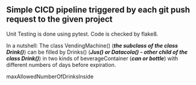 ## Simple CICD pipeline triggered by each git push request to the given project
Unit Testing is done using pytest. Code is checked by flake8.  


In a nutshell: The class VendingMachine() (**_the subclass of the class Drink()_**) can be filled by Drinks() (**_Jus() or Datacola() - other child of the class Drink()_**) in two kinds of beverageContainer (**_can or bottle_**) with different numbers of days before expiration.

maxAllowedNumberOfDrinksInside

